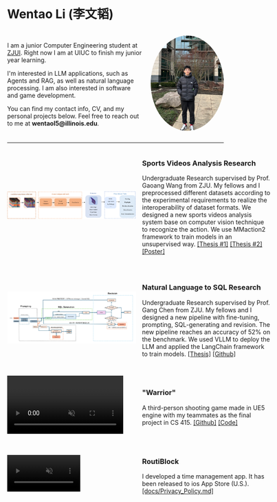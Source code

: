 # Wentao Li (李文韬)
<!-- 整个容器：左右分栏 -->
<div style="display: flex; align-items: flex-start; justify-content: space-between; margin-top: 2rem;">

  <!-- 左栏 -->
  <div style="flex: 1 1 auto; margin-right: 20px;">
    <p>I am a junior Computer Engineering student at <a href="https://zjui.intl.zju.edu.cn/en/" target="_blank">ZJUI</a>. Right now I am at UIUC to finish my junior year learning.
    </p>
    <p>I'm interested in LLM applications, such as Agents and RAG, as well as natural language processing. I am also interested in software and game development.</p>
    <p>
      You can find my contact info, CV, and my personal projects below.  
      Feel free to reach out to me at <strong>wentaol5@illinois.edu</strong>.
    </p>
  </div>

  <!-- 右栏 (照片) -->
  <div style="flex: 0 0 auto; text-align: center;">
    <img src="assets/meimage.png"
         alt="Wentao Li"
         style="width: 170px; border-radius: 50%; margin-bottom: 10px;" />
  </div>

</div>

---

<!-- Project 1 -->
<div style="display: flex; align-items: center; margin-bottom: 2em;">
  <!-- Left side: Image (or video) -->
  <div style="flex: 1; min-width: 300px;">
    <img src="assets/Volleyball_process.png" alt="Project 1" width="300" />
  </div>

  <!-- Right side: Text -->
  <div style="flex: 2; min-width: 300px; margin-left: 1em;">
    <h3>Sports Videos Analysis Research</h3>
    <p>Undergraduate Research supervised by Prof. Gaoang Wang from ZJU. My fellows and I preprocessed different datasets according to the experimental requirements to realize the interoperability of dataset formats. We designed a new sports videos analysis system base on computer vision technique to recognize the action. We use MMaction2 framework to train models in an unsupervised way.     
    <a href="https://wentao677.github.io/downloads/Volleyball_paper.pdf" target="_blank">[Thesis #1]</a>   <a href="https://wentao677.github.io/downloads/SAM-paper.pdf" target="_blank">[Thesis #2]</a>   <a href="https://wentao677.github.io/downloads/Volleyball_Analyzing_System_poster.pdf" target="_blank">[Poster]</a> 
    </p>
  </div>
</div>

<!-- Project 2 -->
<div style="display: flex; align-items: center; margin-bottom: 2em;">
  <div style="flex: 1; min-width: 300px;">
    <img src="assets/sql_process.png" alt="Project 2" width="300" />
  </div>
  <div style="flex: 2; min-width: 300px; margin-left: 1em;">
    <h3>Natural Language to SQL Research</h3>
    <p>Undergraduate Research supervised by Prof. Gang Chen from ZJU. My fellows and I designed a new pipeline with fine-tuning, prompting, SQL-generating and revision. The new pipeline reaches an accuracy of 52% on the benchmark. We used VLLM to deploy the LLM and applied the LangChain framework to train models. <a href="https://wentao677.github.io/downloads/sql.pdf" target="_blank">[Thesis]</a>   <a href="https://github.com/Wentao677/NL2SQL_Study" target="_blank">[Github]</a></p>
  </div>
</div>

<!-- Project 3 (with video) -->
<div style="display: flex; align-items: center; margin-bottom: 2em;">
  <div style="flex: 1; min-width: 300px;">
    <video width="270" autoplay muted loop controls>
      <source src="assets/warrior_short_demo.mp4" type="video/mp4">
      Your browser does not support the video tag.
    </video>
  </div>
  <div style="flex: 2; min-width: 300px; margin-left: 1em;">
    <h3>"Warrior"</h3>
    <p>A third-person shooting game made in UE5 engine with my teammates as the final project in CS 415. <a href="https://github.com/Wentao677/Warrior" target="_blank">[Github]</a>    <a href="https://drive.google.com/file/d/1nhR25RMLn09DV9rfoe7B3D-qy4Wqjj9-/view" target="_blank">[Code]</a></p>
  </div>
</div>







<!-- Project 4 (with video) -->
<div style="display: flex; align-items: center; margin-bottom: 2em;">
  <div style="flex: 1; min-width: 300px;">
    <video width="170" autoplay muted loop controls>
      <source src="assets/App.MP4" type="video/mp4">
      Your browser does not support the video tag.
    </video>
  </div>
  <div style="flex: 2; min-width: 300px; margin-left: 1em;">
    <h3>RoutiBlock</h3>
    <p>I developed a time management app. It has been released to ios App Store (U.S.).<a href="#/privacy-policy" target="_blank">[docs/Privacy_Policy.md]</a></p>
  </div>
</div>




